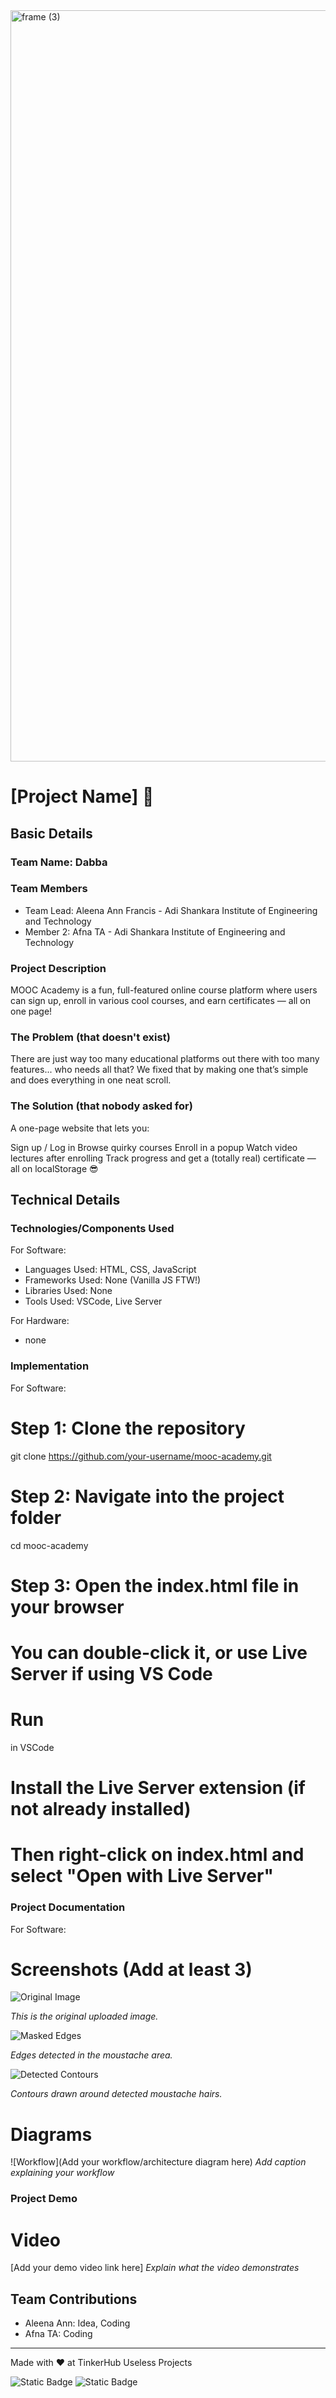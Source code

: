 <img width="3188" height="1202" alt="frame (3)" src="https://github.com/user-attachments/assets/517ad8e9-ad22-457d-9538-a9e62d137cd7" />


# [Project Name] 🎯


## Basic Details
### Team Name: Dabba


### Team Members
- Team Lead: Aleena Ann Francis - Adi Shankara Institute of Engineering and Technology
- Member 2: Afna TA - Adi Shankara Institute of Engineering and Technology


### Project Description
MOOC Academy is a fun, full-featured online course platform where users can sign up, enroll in various cool courses, and earn certificates — all on one page!

### The Problem (that doesn't exist)
There are just way too many educational platforms out there with too many features... who needs all that? We fixed that by making one that’s simple and does everything in one neat scroll.

### The Solution (that nobody asked for)
A one-page website that lets you:

Sign up / Log in
Browse quirky courses
Enroll in a popup
Watch video lectures after enrolling
Track progress and get a (totally real) certificate — all on localStorage 😎

## Technical Details
### Technologies/Components Used
For Software:
- Languages Used: HTML, CSS, JavaScript
- Frameworks Used: None (Vanilla JS FTW!)
- Libraries Used: None
- Tools Used: VSCode, Live Server

For Hardware:
- none

### Implementation
For Software:
# Step 1: Clone the repository
git clone https://github.com/your-username/mooc-academy.git

# Step 2: Navigate into the project folder
cd mooc-academy

# Step 3: Open the index.html file in your browser
# You can double-click it, or use Live Server if using VS Code

# Run
 in VSCode
# Install the Live Server extension (if not already installed)
# Then right-click on index.html and select "Open with Live Server"


### Project Documentation
For Software:

# Screenshots (Add at least 3)
![Original Image](https://github.com/aleenann/the-moustache-meter/blob/main/Images/original_image.png)

*This is the original uploaded image.*

![Masked Edges](https://github.com/aleenann/the-moustache-meter/blob/main/Images/masked_edges.png)

*Edges detected in the moustache area.*

![Detected Contours](https://github.com/aleenann/the-moustache-meter/blob/main/Images/contour_output.png)

*Contours drawn around detected moustache hairs.*

# Diagrams
![Workflow](Add your workflow/architecture diagram here)
*Add caption explaining your workflow*

### Project Demo
# Video
[Add your demo video link here]
*Explain what the video demonstrates*


## Team Contributions
- Aleena Ann: Idea, Coding
- Afna TA: Coding


---
Made with ❤️ at TinkerHub Useless Projects 

![Static Badge](https://img.shields.io/badge/TinkerHub-24?color=%23000000&link=https%3A%2F%2Fwww.tinkerhub.org%2F)
![Static Badge](https://img.shields.io/badge/UselessProjects--25-25?link=https%3A%2F%2Fwww.tinkerhub.org%2Fevents%2FQ2Q1TQKX6Q%2FUseless%2520Projects)



